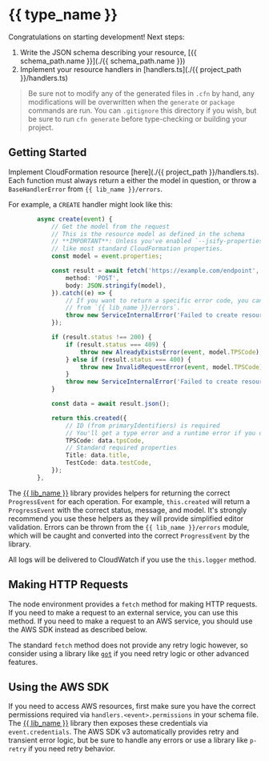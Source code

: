 # {{ type_name }}

Congratulations on starting development! Next steps:

1. Write the JSON schema describing your resource, [{{ schema_path.name }}](./{{ schema_path.name }})
2. Implement your resource handlers in [handlers.ts](./{{ project_path }}/handlers.ts)

> Be sure not to modify any of the generated files in `.cfn` by hand, any modifications will be overwritten when the `generate` or `package` commands are run. You can `.gitignore` this directory if you wish, but be sure to run `cfn generate` before type-checking or building your project.

## Getting Started

Implement CloudFormation resource [here](./{{ project_path }}/handlers.ts). Each function must always return a either the model in question, or throw a `BaseHandlerError` from `{{ lib_name }}/errors`.

For example, a `CREATE` handler might look like this:

```typescript
        async create(event) {
            // Get the model from the request
            // This is the resource model as defined in the schema
            // **IMPORTANT**: Unless you've enabled `--jsify-properties`, this will be PascalCase
            // like most standard CloudFormation properties.
            const model = event.properties;

            const result = await fetch('https://example.com/endpoint', {
                method: 'POST',
                body: JSON.stringify(model),
            }).catch((e) => {
                // If you want to return a specific error code, you can throw a one of the errors
                // from `{{ lib_name }}/errors`.
                throw new ServiceInternalError('Failed to create resource', e);
            });

            if (result.status !== 200) {
                if (result.status === 409) {
                    throw new AlreadyExistsError(event, model.TPSCode);
                } else if (result.status === 400) {
                    throw new InvalidRequestError(event, model.TPSCode);
                }
                throw new ServiceInternalError('Failed to create resource: ' + result.statusText);
            }

            const data = await result.json();

            return this.created({
                // ID (from primaryIdentifiers) is required
                // You'll get a type error and a runtime error if you don't provide it
                TPSCode: data.tpsCode,
                // Standard required properties
                Title: data.title,
                TestCode: data.testCode,
            });
        },
```

The [{{ lib_name }}](https://github.com/richicoder1/cloudformation-cli-typescriptv2-plugin) library provides helpers for returning the correct `ProgressEvent` for each operation. For example, `this.created` will return a `ProgressEvent` with the correct status, message, and model. It's strongly recommend you use these helpers as they will provide simplified editor validation. Errors can be thrown from the `{{ lib_name }}/errors` module, which will be caught and converted into the correct `ProgressEvent` by the library.

All logs will be delivered to CloudWatch if you use the `this.logger` method.

## Making HTTP Requests

The node environment provides a `fetch` method for making HTTP requests. If you need to make a request to an external service, you can use this method. If you need to make a request to an AWS service, you should use the AWS SDK instead as described below.

The standard `fetch` method does not provide any retry logic however, so consider using a library like [`got`](https://www.npmjs.com/package/got) if you need retry logic or other advanced features.

## Using the AWS SDK

If you need to access AWS resources, first make sure you have the correct permissions required via `handlers.<event>.permissions` in your schema file. The [{{ lib_name }}](https://github.com/richicoder1/cloudformation-cli-typescriptv2-plugin) library then exposes these credentials via `event.credentials`. The AWS SDK v3 automatically provides retry and transient error logic, but be sure to handle any errors or use a library like `p-retry` if you need retry behavior.
